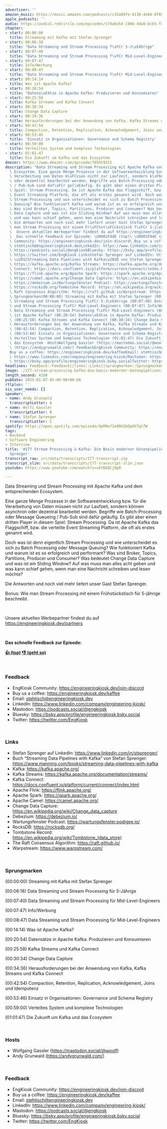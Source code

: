 ```yaml
---
advertiser: ''
amazon_music: https://music.amazon.com/podcasts/c35a09fe-4116-4e04-8f68-77d61b112e46/episodes/39d9ba45-fc60-4a4c-ac6c-34902d5b6f6a/engineering-kiosk-177-stream-processing-kafka-die-basis-moderner-datenpipelines-mit-stefan-sprenger
apple_podcasts: ''
audio: https://audio1.redcircle.com/episodes/c74a6e5d-1966-4da8-bcb5-f4de72b8579c/stream.mp3
chapter:
- start: 00:00:00
  title: Streaming mit Kafka mit Stefan Sprenger
- start: 00:06:18
  title: "Data Streaming und Stream Processing f\xFCr 5-J\xE4hrige"
- start: 00:07:40
  title: "Data Streaming und Stream Processing f\xFCr Mid-Level-Engineers"
- start: 00:07:47
  title: Info/Werbung
- start: 00:08:47
  title: "Data Streaming und Stream Processing f\xFCr Mid-Level-Engineers"
- start: 00:14:14
  title: Was ist Apache Kafka?
- start: 00:20:54
  title: "Datens\xE4tze in Apache Kafka: Produzieren und Konsumieren"
- start: 00:25:58
  title: Kafka Streams und Kafka Connect
- start: 00:30:34
  title: Change Data Capture
- start: 00:34:36
  title: Herausforderungen bei der Anwendung von Kafka, Kafka Streams und Kafka Connect
- start: 00:42:54
  title: Compaction, Retention, Replication, Acknowledgement, Joins und Idempotenz
- start: 00:53:46
  title: 'Einsatz in Organisationen: Governance und Schema Registry'
- start: 00:59:00
  title: Verteiltes System und komplexe Technologien
- start: 01:01:47
  title: Die Zukunft um Kafka und das Ecosystem
deezer: https://www.deezer.com/episode/705919331
description: "Data Streaming und Stream Processing mit Apache Kafka und dem entsprechenden\
  \ Ecosystem. Eine ganze Menge Prozesse in der Softwareentwicklung bzw. f\xFCr die\
  \ Verarbeitung von Daten m\xFCssen nicht zur Laufzeit, sondern k\xF6nnen asynchron\
  \ oder dezentral bearbeitet werden. Begriffe wie Batch-Processing oder Message Queueing\
  \ / Pub-Sub sind daf\xFCr gel\xE4ufig. Es gibt aber einen dritten Player in diesem\
  \ Spiel: Stream Processing. Da ist Apache Kafka das Flaggschiff, bzw. die verteilte\
  \ Event Streaming Platform, die oft als erstes genannt wird. Doch was ist denn eigentlich\
  \ Stream Processing und wie unterscheidet es sich zu Batch Processing oder Message\
  \ Queuing? Wie funktioniert Kafka und warum ist es so erfolgreich und performant?\
  \ Was sind Broker, Topics, Partitions, Producer und Consumer? Was bedeutet Change\
  \ Data Capture und was ist ein Sliding Window? Auf was muss man alles acht geben\
  \ und was kann schief gehen, wenn man eine Nachricht schreiben und lesen m\xF6chte?\
  \ Die Antworten und noch viel mehr liefert unser Gast Stefan Sprenger. Bonus: Wie\
  \ man Stream Processing mit einem Fr\xFChst\xFCckstisch f\xFCr 5-j\xE4hrige beschreibt.\
  \  Unsere aktuellen Werbepartner findest du auf https://engineeringkiosk.dev/partners\
  \  Das schnelle Feedback zur Episode: \U0001F44D (top)\_\U0001F44E (geht so)  FeedbackEngKiosk\
  \ Community: https://engineeringkiosk.dev/join-discord\_Buy us a coffee: https://engineeringkiosk.dev/kaffeeEmail:\
  \ stehtisch@engineeringkiosk.devLinkedIn: https://www.linkedin.com/company/engineering-kiosk/Mastodon:\
  \ https://podcasts.social/@engkioskBluesky: https://bsky.app/profile/engineeringkiosk.bsky.socialTwitter:\
  \ https://twitter.com/EngKiosk LinksStefan Sprenger auf LinkedIn: https://www.linkedin.com/in/stsprenger/Buch\
  \ \u201CStreaming Data Pipelines with Kafka\u201D von Stefan Sprenger: https://www.manning.com/books/streaming-data-pipelines-with-kafkaKafka:\
  \ https://kafka.apache.org/Kafka Streams: https://kafka.apache.org/documentation/streams/Kafka\
  \ Connect: https://docs.confluent.io/platform/current/connect/index.htmlApache Flink:\
  \ https://flink.apache.org/Apache Spark: https://spark.apache.org/Apache Camel:\
  \ https://camel.apache.org/Change Data Capture: https://en.wikipedia.org/wiki/Change_data_captureDebezium:\
  \ https://debezium.io/Wartungsfenster Podcast: https://wartungsfenster.podigee.io/RocksDB:\
  \ https://rocksdb.org/Tombstone Record: https://en.wikipedia.org/wiki/Tombstone_(data_store)The\
  \ Raft Consensus Algorithm: https://raft.github.io/Warpstream: https://www.warpstream.com/\
  \ Sprungmarken(00:00:00) Streaming mit Kafka mit Stefan Sprenger (00:06:18) Data\
  \ Streaming und Stream Processing f\xFCr 5-J\xE4hrige (00:07:40) Data Streaming\
  \ und Stream Processing f\xFCr Mid-Level-Engineers (00:07:47) Info/Werbung (00:08:47)\
  \ Data Streaming und Stream Processing f\xFCr Mid-Level-Engineers (00:14:14) Was\
  \ ist Apache Kafka? (00:20:54) Datens\xE4tze in Apache Kafka: Produzieren und Konsumieren\
  \ (00:25:58) Kafka Streams und Kafka Connect (00:30:34) Change Data Capture (00:34:36)\
  \ Herausforderungen bei der Anwendung von Kafka, Kafka Streams und Kafka Connect\
  \ (00:42:54) Compaction, Retention, Replication, Acknowledgement, Joins und Idempotenz\
  \ (00:53:46) Einsatz in Organisationen: Governance und Schema Registry (00:59:00)\
  \ Verteiltes System und komplexe Technologien (01:01:47) Die Zukunft um Kafka und\
  \ das Ecosystem  HostsWolfgang Gassler (https://mastodon.social/@woolf)Andy Grunwald\
  \ (https://andygrunwald.com/) FeedbackEngKiosk Community: https://engineeringkiosk.dev/join-discord\_\
  Buy us a coffee: https://engineeringkiosk.dev/kaffeeEmail: stehtisch@engineeringkiosk.devLinkedIn:\
  \ https://www.linkedin.com/company/engineering-kiosk/Mastodon: https://podcasts.social/@engkioskBluesky:\
  \ https://bsky.app/profile/engineeringkiosk.bsky.socialTwitter: https://twitter.com/EngKiosk"
headlines: feedback::Feedback||links::Links||sprungmarken::Sprungmarken||hosts::Hosts
image: ./177-stream-processing-kafka-die-basis-moderner-datenpipelines-mit-stefan-sprenger.jpg
length_second: 4188
pubDate: 2025-01-07 05:00:00+00:00
rtlplus: ''
six_user_needs: []
speaker:
- name: Andy Grunwald
  transcriptLetter: A
- name: Wolfi Gassler
  transcriptLetter: B
- name: Stefan Sprenger
  transcriptLetter: C
spotify: https://open.spotify.com/episode/4pMOef1e09k5bQpUb7qtfW
tags:
- Backend
- Software Engineering
- Interview
title: '#177 Stream Processing & Kafka: Die Basis moderner Datenpipelines mit Stefan
  Sprenger'
transcript_raw: src/data/transcripts/177-transcript.zip
transcript_slim: src/data/transcripts/177-transcript-slim.json
youtube: https://www.youtube.com/watch?v=vktDEQCj9p0

---
```

<p>Data Streaming und Stream Processing mit Apache Kafka und dem entsprechenden Ecosystem.</p><p>Eine ganze Menge Prozesse in der Softwareentwicklung bzw. für die Verarbeitung von Daten müssen nicht zur Laufzeit, sondern können asynchron oder dezentral bearbeitet werden. Begriffe wie Batch-Processing oder Message Queueing / Pub-Sub sind dafür geläufig. Es gibt aber einen dritten Player in diesem Spiel: Stream Processing. Da ist Apache Kafka das Flaggschiff, bzw. die verteilte Event Streaming Platform, die oft als erstes genannt wird.</p><p>Doch was ist denn eigentlich Stream Processing und wie unterscheidet es sich zu Batch Processing oder Message Queuing? Wie funktioniert Kafka und warum ist es so erfolgreich und performant? Was sind Broker, Topics, Partitions, Producer und Consumer? Was bedeutet Change Data Capture und was ist ein Sliding Window? Auf was muss man alles acht geben und was kann schief gehen, wenn man eine Nachricht schreiben und lesen möchte?</p><p>Die Antworten und noch viel mehr liefert unser Gast Stefan Sprenger.</p><p>Bonus: Wie man Stream Processing mit einem Frühstückstisch für 5-jährige beschreibt.</p><p><br></p><p>Unsere aktuellen Werbepartner findest du auf <a href="https://engineeringkiosk.dev/partners">https://engineeringkiosk.dev/partners</a></p><p><br></p><p><strong>Das schnelle Feedback zur Episode:</strong></p><p><a href="https://api.openpodcast.dev/feedback/177/upvote" rel="nofollow"><strong>👍 (top)</strong></a><strong> </strong><a href="https://api.openpodcast.dev/feedback/177/downvote" rel="nofollow"><strong>👎 (geht so)</strong></a></p><p><br></p><h3 id="feedback">Feedback</h3><ul><li>EngKiosk Community: <a href="https://engineeringkiosk.dev/join-discord">https://engineeringkiosk.dev/join-discord</a> </li><li>Buy us a coffee: <a href="https://engineeringkiosk.dev/kaffee">https://engineeringkiosk.dev/kaffee</a></li><li>Email: <a href="mailto:stehtisch@engineeringkiosk.dev" rel="nofollow">stehtisch@engineeringkiosk.dev</a></li><li>LinkedIn: <a href="https://www.linkedin.com/company/engineering-kiosk/" rel="nofollow">https://www.linkedin.com/company/engineering-kiosk/</a></li><li>Mastodon: <a href="https://podcasts.social/@engkiosk" rel="nofollow">https://podcasts.social/@engkiosk</a></li><li>Bluesky: <a href="https://bsky.app/profile/engineeringkiosk.bsky.social" rel="nofollow">https://bsky.app/profile/engineeringkiosk.bsky.social</a></li><li>Twitter: <a href="https://twitter.com/EngKiosk" rel="nofollow">https://twitter.com/EngKiosk</a></li></ul><p><br></p><h3 id="links">Links</h3><ul><li>Stefan Sprenger auf LinkedIn: <a href="https://www.linkedin.com/in/stsprenger/" rel="nofollow">https://www.linkedin.com/in/stsprenger/</a></li><li>Buch “Streaming Data Pipelines with Kafka” von Stefan Sprenger: <a href="https://www.manning.com/books/streaming-data-pipelines-with-kafka" rel="nofollow">https://www.manning.com/books/streaming-data-pipelines-with-kafka</a></li><li>Kafka: <a href="https://kafka.apache.org/" rel="nofollow">https://kafka.apache.org/</a></li><li>Kafka Streams: <a href="https://kafka.apache.org/documentation/streams/" rel="nofollow">https://kafka.apache.org/documentation/streams/</a></li><li>Kafka Connect: <a href="https://docs.confluent.io/platform/current/connect/index.html" rel="nofollow">https://docs.confluent.io/platform/current/connect/index.html</a></li><li>Apache Flink: <a href="https://flink.apache.org/" rel="nofollow">https://flink.apache.org/</a></li><li>Apache Spark: <a href="https://spark.apache.org/" rel="nofollow">https://spark.apache.org/</a></li><li>Apache Camel: <a href="https://camel.apache.org/" rel="nofollow">https://camel.apache.org/</a></li><li>Change Data Capture: <a href="https://en.wikipedia.org/wiki/Change_data_capture" rel="nofollow">https://en.wikipedia.org/wiki/Change_data_capture</a></li><li>Debezium: <a href="https://debezium.io/" rel="nofollow">https://debezium.io/</a></li><li>Wartungsfenster Podcast: <a href="https://wartungsfenster.podigee.io/" rel="nofollow">https://wartungsfenster.podigee.io/</a></li><li>RocksDB: <a href="https://rocksdb.org/" rel="nofollow">https://rocksdb.org/</a></li><li>Tombstone Record: <a href="https://en.wikipedia.org/wiki/Tombstone_(data_store)" rel="nofollow">https://en.wikipedia.org/wiki/Tombstone_(data_store)</a></li><li>The Raft Consensus Algorithm: <a href="https://raft.github.io/" rel="nofollow">https://raft.github.io/</a></li><li>Warpstream: <a href="https://www.warpstream.com/" rel="nofollow">https://www.warpstream.com/</a></li></ul><p><br></p><h3 id="sprungmarken">Sprungmarken</h3><p>(00:00:00) Streaming mit Kafka mit Stefan Sprenger</p><p>(00:06:18) Data Streaming und Stream Processing für 5-Jährige</p><p>(00:07:40) Data Streaming und Stream Processing für Mid-Level-Engineers</p><p>(00:07:47) Info/Werbung</p><p>(00:08:47) Data Streaming und Stream Processing für Mid-Level-Engineers</p><p>(00:14:14) Was ist Apache Kafka?</p><p>(00:20:54) Datensätze in Apache Kafka: Produzieren und Konsumieren</p><p>(00:25:58) Kafka Streams und Kafka Connect</p><p>(00:30:34) Change Data Capture</p><p>(00:34:36) Herausforderungen bei der Anwendung von Kafka, Kafka Streams und Kafka Connect</p><p>(00:42:54) Compaction, Retention, Replication, Acknowledgement, Joins und Idempotenz</p><p>(00:53:46) Einsatz in Organisationen: Governance und Schema Registry</p><p>(00:59:00) Verteiltes System und komplexe Technologien</p><p>(01:01:47) Die Zukunft um Kafka und das Ecosystem</p><p><br></p><h3 id="hosts">Hosts</h3><ul><li>Wolfgang Gassler (<a href="https://mastodon.social/@woolf" rel="nofollow">https://mastodon.social/@woolf</a>)</li><li>Andy Grunwald (<a href="https://andygrunwald.com/" rel="nofollow">https://andygrunwald.com/</a>)</li></ul><p><br></p><h3 id="feedback">Feedback</h3><ul><li>EngKiosk Community: <a href="https://engineeringkiosk.dev/join-discord">https://engineeringkiosk.dev/join-discord</a> </li><li>Buy us a coffee: <a href="https://engineeringkiosk.dev/kaffee">https://engineeringkiosk.dev/kaffee</a></li><li>Email: <a href="mailto:stehtisch@engineeringkiosk.dev" rel="nofollow">stehtisch@engineeringkiosk.dev</a></li><li>LinkedIn: <a href="https://www.linkedin.com/company/engineering-kiosk/" rel="nofollow">https://www.linkedin.com/company/engineering-kiosk/</a></li><li>Mastodon: <a href="https://podcasts.social/@engkiosk" rel="nofollow">https://podcasts.social/@engkiosk</a></li><li>Bluesky: <a href="https://bsky.app/profile/engineeringkiosk.bsky.social" rel="nofollow">https://bsky.app/profile/engineeringkiosk.bsky.social</a></li><li>Twitter: <a href="https://twitter.com/EngKiosk" rel="nofollow">https://twitter.com/EngKiosk</a></li></ul>